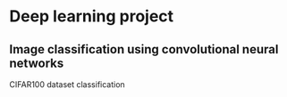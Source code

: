 Deep learning project
===
Image classification using convolutional neural networks
---
CIFAR100 dataset classification
